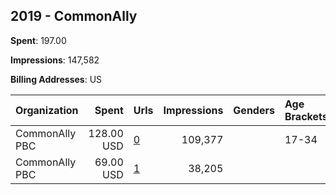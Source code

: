 ## 2019 - CommonAlly 
**Spent**: 197.00

**Impressions**: 147,582

**Billing Addresses**: US

|Organization|Spent|Urls|Impressions|Genders|Age Brackets|Country Codes|
|:---|---:|:---|---:|:---|:---|:---|
|CommonAlly PBC|128.00 USD|[0](https://www.snap.com/political-ads/asset/deae16904d104d26a0e5fa7b8a91b76c6b1c926ded220f0a2deafa059012368d?mediaType=mp4)|109,377||17-34|united states|
|CommonAlly PBC|69.00 USD|[1](https://www.snap.com/political-ads/asset/4bbb3f4d5fc0070fbe9025b9baa5eae72f5f0b44bb8808fb0efb82486ce7bcff?mediaType=png)|38,205|||united states|
